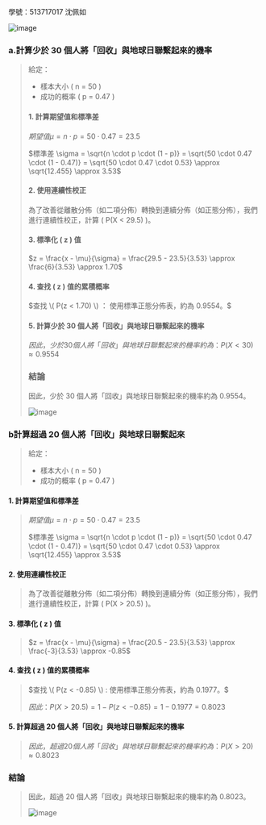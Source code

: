 學號：513717017 沈佩如

![image](https://github.com/user-attachments/assets/446c7a94-a5b0-4c90-9967-1e0470b77761)

### a.計算少於 30 個人將「回收」與地球日聯繫起來的機率

>給定：
>- 樣本大小 \( n = 50 \)
>- 成功的概率 \( p = 0.47 \)
>
>#### 1. 計算期望值和標準差
>
>$期望值 \mu = n \cdot p = 50 \cdot 0.47 = 23.5$
>
>$標準差 \sigma = \sqrt{n \cdot p \cdot (1 - p)} = \sqrt{50 \cdot 0.47 \cdot (1 - 0.47)} = \sqrt{50 \cdot 0.47 \cdot 0.53} \approx \sqrt{12.455} \approx 3.53$
>
>#### 2. 使用連續性校正
>
>為了改善從離散分佈（如二項分佈）轉換到連續分佈（如正態分佈），我們進行連續性校正，計算 \( P(X < 29.5) \)。
>
>#### 3. 標準化 \( z \) 值
>
>$z = \frac{x - \mu}{\sigma} = \frac{29.5 - 23.5}{3.53} \approx \frac{6}{3.53} \approx 1.70$
>
>#### 4. 查找 \( z \) 值的累積概率
>
>$查找 \( P(z < 1.70) \) ： 使用標準正態分佈表，約為 0.9554。$
>
>#### 5. 計算少於 30 個人將「回收」與地球日聯繫起來的機率
>
>$因此，少於 30 個人將「回收」與地球日聯繫起來的機率約為：P(X < 30) \approx 0.9554$
>
>### 結論
>
>因此，少於 30 個人將「回收」與地球日聯繫起來的機率約為 0.9554。
>
>![image](https://github.com/user-attachments/assets/49318b8d-a50a-4dfa-aaf8-9c4fcfd00c94)

### b計算超過 20 個人將「回收」與地球日聯繫起來

>給定：
>- 樣本大小 \( n = 50 \)
>- 成功的概率 \( p = 0.47 \)
>
#### 1. 計算期望值和標準差
>
>$期望值 \mu = n \cdot p = 50 \cdot 0.47 = 23.5$
>
>$標準差 \sigma = \sqrt{n \cdot p \cdot (1 - p)} = \sqrt{50 \cdot 0.47 \cdot (1 - 0.47)} = \sqrt{50 \cdot 0.47 \cdot 0.53} \approx \sqrt{12.455} \approx 3.53$

#### 2. 使用連續性校正
>
>為了改善從離散分佈（如二項分佈）轉換到連續分佈（如正態分佈），我們進行連續性校正，計算 \( P(X > 20.5) \)。

#### 3. 標準化 \( z \) 值
>
>$z = \frac{x - \mu}{\sigma} = \frac{20.5 - 23.5}{3.53} \approx \frac{-3}{3.53} \approx -0.85$

#### 4. 查找 \( z \) 值的累積概率
>
>$查找 \( P(z < -0.85) \) : 使用標準正態分佈表，約為 0.1977。$
>
>$因此：P(X > 20.5) = 1 - P(z < -0.85) = 1 - 0.1977 = 0.8023$

#### 5. 計算超過 20 個人將「回收」與地球日聯繫起來的機率
>
>$因此，超過 20 個人將「回收」與地球日聯繫起來的機率約為：P(X > 20) \approx 0.8023$

### 結論
>
>因此，超過 20 個人將「回收」與地球日聯繫起來的機率約為 0.8023。
>
>![image](https://github.com/user-attachments/assets/79428404-14c9-42b2-822c-43e5c6a23584)


